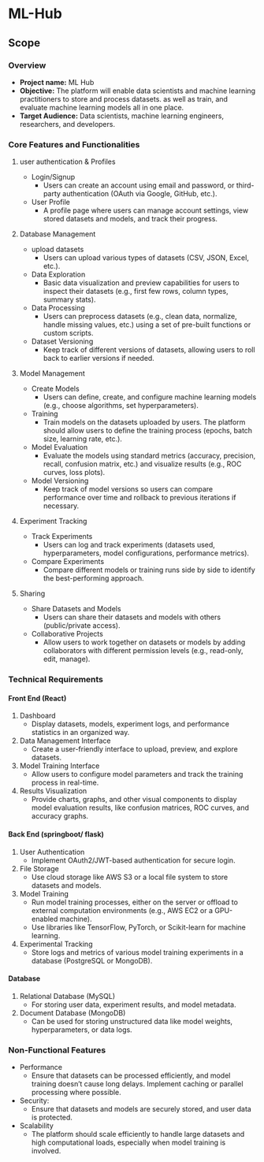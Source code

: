 # ML-Hub
## Scope
### Overview
* __Project name:__ ML Hub
* __Objective:__ The platform will enable data scientists and machine learning practitioners to store and process datasets. as well as train, and evaluate machine learning models all in one place.
* __Target Audience:__ Data scientists, machine learning engineers, researchers, and developers.
### Core Features and Functionalities
1. user authentication & Profiles
    * Login/Signup
      * Users can create an account using email and password, or third-party authentication (OAuth via Google, GitHub, etc.).
    * User Profile
      * A profile page where users can manage account settings, view stored datasets and models, and track their progress.
2. Database Management
    * upload datasets
      * Users can upload various types of datasets (CSV, JSON, Excel, etc.).
    * Data Exploration
      * Basic data visualization and preview capabilities for users to inspect their datasets (e.g., first few rows, column types, summary stats).
    * Data Processing
      * Users can preprocess datasets (e.g., clean data, normalize, handle missing values, etc.) using a set of pre-built functions or custom scripts.
    * Dataset Versioning
      * Keep track of different versions of datasets, allowing users to roll back to earlier versions if needed.
3. Model Management
    * Create Models
      * Users can define, create, and configure machine learning models (e.g., choose algorithms, set hyperparameters).
    * Training
      * Train models on the datasets uploaded by users. The platform should allow users to define the training process (epochs, batch size, learning rate, etc.).
    * Model Evaluation
      * Evaluate the models using standard metrics (accuracy, precision, recall, confusion matrix, etc.) and visualize results (e.g., ROC curves, loss plots).
    * Model Versioning
      * Keep track of model versions so users can compare performance over time and rollback to previous iterations if necessary.
   
4. Experiment Tracking
    * Track Experiments
      * Users can log and track experiments (datasets used, hyperparameters, model configurations, performance metrics).
    * Compare Experiments
      * Compare different models or training runs side by side to identify the best-performing approach.
5. Sharing
    * Share Datasets and Models
      * Users can share their datasets and models with others (public/private access).
    * Collaborative Projects
      * Allow users to work together on datasets or models by adding collaborators with different permission levels (e.g., read-only, edit, manage).

### Technical Requirements
#### Front End (React)
1. Dashboard
    * Display datasets, models, experiment logs, and performance statistics in an organized way.
2. Data Management Interface
    * Create a user-friendly interface to upload, preview, and explore datasets.
3. Model Training Interface
    * Allow users to configure model parameters and track the training process in real-time.
4. Results Visualization
    * Provide charts, graphs, and other visual components to display model evaluation results, like confusion matrices, ROC curves, and accuracy graphs.
#### Back End (springboot/ flask)
1. User Authentication
    * Implement OAuth2/JWT-based authentication for secure login.
2. File Storage
    * Use cloud storage like AWS S3 or a local file system to store datasets and models.
3. Model Training
    * Run model training processes, either on the server or offload to external computation environments (e.g., AWS EC2 or a GPU-enabled machine).
    * Use libraries like TensorFlow, PyTorch, or Scikit-learn for machine learning.
4. Experimental Tracking
    * Store logs and metrics of various model training experiments in a database (PostgreSQL or MongoDB).
#### Database
1. Relational Database (MySQL)
    * For storing user data, experiment results, and model metadata.
2. Document Database (MongoDB)
    * Can be used for storing unstructured data like model weights, hyperparameters, or data logs.

### Non-Functional Features
* Performance
  * Ensure that datasets can be processed efficiently, and model training doesn’t cause long delays. Implement caching or parallel processing where possible.
* Security:
  * Ensure that datasets and models are securely stored, and user data is protected.
* Scalability
  * The platform should scale efficiently to handle large datasets and high computational loads, especially when model training is involved.


